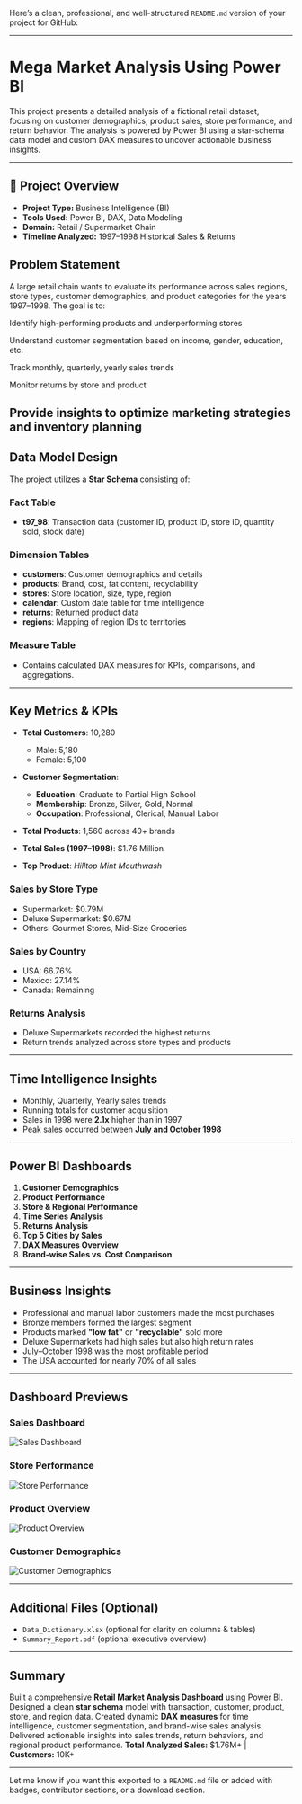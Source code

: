 Here’s a clean, professional, and well-structured `README.md` version of your project for GitHub:

---

# Mega Market Analysis Using Power BI

This project presents a detailed analysis of a fictional retail dataset, focusing on customer demographics, product sales, store performance, and return behavior. The analysis is powered by Power BI using a star-schema data model and custom DAX measures to uncover actionable business insights.

---

## 📁 Project Overview

* **Project Type:** Business Intelligence (BI)
* **Tools Used:** Power BI, DAX, Data Modeling
* **Domain:** Retail / Supermarket Chain
* **Timeline Analyzed:** 1997–1998 Historical Sales & Returns



## Problem Statement
A large retail chain wants to evaluate its performance across sales regions, store types, customer demographics, and product categories for the years 1997–1998. The goal is to:

Identify high-performing products and underperforming stores

Understand customer segmentation based on income, gender, education, etc.

Track monthly, quarterly, yearly sales trends

Monitor returns by store and product

Provide insights to optimize marketing strategies and inventory planning
---

##  Data Model Design

The project utilizes a **Star Schema** consisting of:

### Fact Table

* **t97\_98**: Transaction data (customer ID, product ID, store ID, quantity sold, stock date)

### Dimension Tables

* **customers**: Customer demographics and details
* **products**: Brand, cost, fat content, recyclability
* **stores**: Store location, size, type, region
* **calendar**: Custom date table for time intelligence
* **returns**: Returned product data
* **regions**: Mapping of region IDs to territories

### Measure Table

* Contains calculated DAX measures for KPIs, comparisons, and aggregations.

---

##  Key Metrics & KPIs

* **Total Customers**: 10,280

  * Male: 5,180
  * Female: 5,100

* **Customer Segmentation**:

  * **Education**: Graduate to Partial High School
  * **Membership**: Bronze, Silver, Gold, Normal
  * **Occupation**: Professional, Clerical, Manual Labor

* **Total Products**: 1,560 across 40+ brands

* **Total Sales (1997–1998)**: \$1.76 Million

* **Top Product**: *Hilltop Mint Mouthwash*

### Sales by Store Type

* Supermarket: \$0.79M
* Deluxe Supermarket: \$0.67M
* Others: Gourmet Stores, Mid-Size Groceries

### Sales by Country

* USA: 66.76%
* Mexico: 27.14%
* Canada: Remaining

### Returns Analysis

* Deluxe Supermarkets recorded the highest returns
* Return trends analyzed across store types and products

---

##  Time Intelligence Insights

* Monthly, Quarterly, Yearly sales trends
* Running totals for customer acquisition
* Sales in 1998 were **2.1x** higher than in 1997
* Peak sales occurred between **July and October 1998**

---

##  Power BI Dashboards

1. **Customer Demographics**
2. **Product Performance**
3. **Store & Regional Performance**
4. **Time Series Analysis**
5. **Returns Analysis**
6. **Top 5 Cities by Sales**
7. **DAX Measures Overview**
8. **Brand-wise Sales vs. Cost Comparison**

---

##  Business Insights

* Professional and manual labor customers made the most purchases
* Bronze members formed the largest segment
* Products marked **"low fat"** or **"recyclable"** sold more
* Deluxe Supermarkets had high sales but also high return rates
* July–October 1998 was the most profitable period
* The USA accounted for nearly 70% of all sales

---

##  Dashboard Previews

### Sales Dashboard

![Sales Dashboard](https://github.com/user-attachments/assets/d432d098-33f5-441f-952a-b29c95232051)

### Store Performance

![Store Performance](https://github.com/user-attachments/assets/e29cfaa2-39df-45b1-ace0-be5abdb2305d)

### Product Overview

![Product Overview](https://github.com/user-attachments/assets/7e681383-f3a5-4a9f-b119-614cce8d9d15)

### Customer Demographics

![Customer Demographics](https://github.com/user-attachments/assets/b5be9338-a858-4d3d-af65-e67d854a5af9)

---

##  Additional Files (Optional)

* `Data_Dictionary.xlsx` (optional for clarity on columns & tables)
* `Summary_Report.pdf` (optional executive overview)

---

##  Summary 

Built a comprehensive **Retail Market Analysis Dashboard** using Power BI. Designed a clean **star schema** model with transaction, customer, product, store, and region data. Created dynamic **DAX measures** for time intelligence, customer segmentation, and brand-wise sales analysis. Delivered actionable insights into sales trends, return behaviors, and regional product performance.
**Total Analyzed Sales:** \$1.76M+ | **Customers:** 10K+

---

Let me know if you want this exported to a `README.md` file or added with badges, contributor sections, or a download section.
